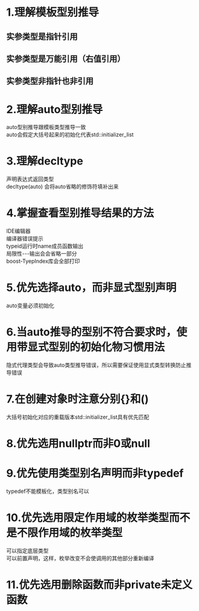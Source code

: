 # 1.理解模板型别推导
## 实参类型是指针引用
## 实参类型是万能引用（右值引用）
## 实参类型非指针也非引用
# 2.理解auto型别推导
auto型别推导跟模板类型推导一致  
auto会假定大括号起来的初始化代表std::initializer_list  
# 3.理解decltype
声明表达式返回类型  
decltype(auto) 会将auto省略的修饰符填补出来  
# 4.掌握查看型别推导结果的方法  
IDE编辑器  
编译器错误提示  
typeid运行时name成员函数输出  
局限性---输出会会省略一部分  
boost-TyepIndex库会全部打印  
# 5.优先选择auto，而非显式型别声明
auto变量必须初始化  
# 6.当auto推导的型别不符合要求时，使用带显式型别的初始化物习惯用法 
隐式代理类型会导致auto类型推导错误，所以需要保证使用显式类型转换防止推导错误  
# 7.在创建对象时注意分别{}和()
大括号初始化对应的重载版本std::initializer_list具有优先匹配  
# 8.优先选用nullptr而非0或null
# 9.优先使用类型别名声明而非typedef
typedef不能模板化，类型别名可以
# 10.优先选用限定作用域的枚举类型而不是不限作用域的枚举类型
可以指定底层类型  
可以前置声明，这样，枚举改变不会使调用的其他部分重新编译  
# 11.优先选用删除函数而非private未定义函数








